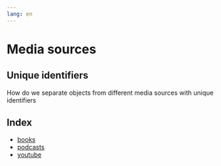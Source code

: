 ```yaml
---
lang: en
---
```

# Media sources

## Unique identifiers
How do we separate objects from different media sources with unique identifiers  

## Index
* [books](books/index.md)
* [podcasts](podcasts/index.md)
* [youtube](youtube/index.md)

